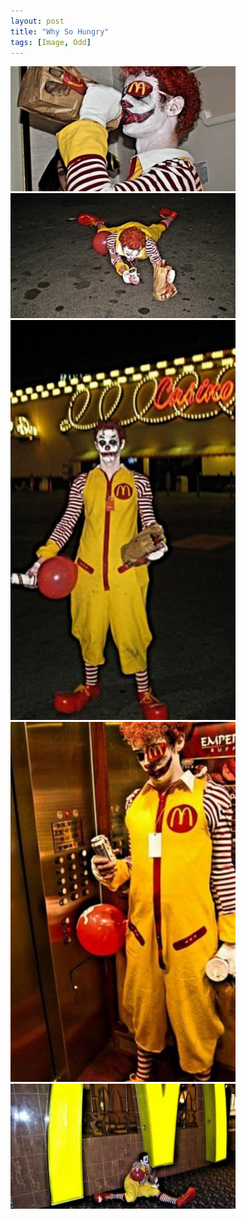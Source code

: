 ```yaml
---
layout: post
title: "Why So Hungry"
tags: [Image, Odd]
---
```


<img class="outline" src="/images/2010-1-30-why-so-hungry/thirsty.jpg" alt="Thirsty" width="360" height="200"/>
<img class="outline" src="/images/2010-1-30-why-so-hungry/almost-there.jpg" alt="Almost There" width="360" height="200"/>
<img class="outline" src="/images/2010-1-30-why-so-hungry/can-i-help-you.jpg" alt="Can I Help You" width="360" height="640"/>
<img class="outline" src="/images/2010-1-30-why-so-hungry/pirate-eye.jpg" alt="Pirate Eye" width="360" height="576"/>
<img class="outline" src="/images/2010-1-30-why-so-hungry/end-of-the-road.jpg" alt="End of the Road" width="360" height="200"/>

